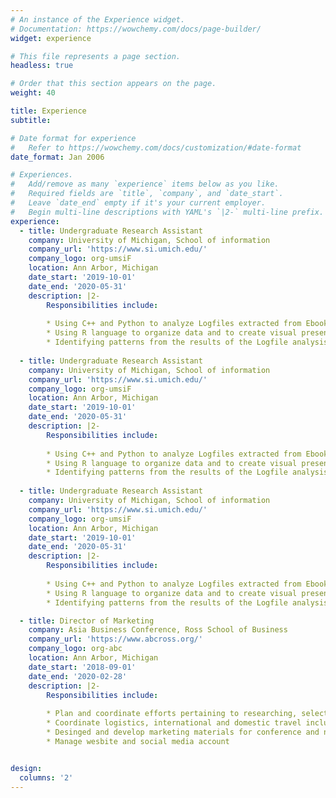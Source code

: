 ```yaml
---
# An instance of the Experience widget.
# Documentation: https://wowchemy.com/docs/page-builder/
widget: experience

# This file represents a page section.
headless: true

# Order that this section appears on the page.
weight: 40

title: Experience
subtitle:

# Date format for experience
#   Refer to https://wowchemy.com/docs/customization/#date-format
date_format: Jan 2006

# Experiences.
#   Add/remove as many `experience` items below as you like.
#   Required fields are `title`, `company`, and `date_start`.
#   Leave `date_end` empty if it's your current employer.
#   Begin multi-line descriptions with YAML's `|2-` multi-line prefix.
experience:
  - title: Undergraduate Research Assistant
    company: University of Michigan, School of information 
    company_url: 'https://www.si.umich.edu/'
    company_logo: org-umsiF
    location: Ann Arbor, Michigan
    date_start: '2019-10-01'
    date_end: '2020-05-31'
    description: |2-
        Responsibilities include:
        
        * Using C++ and Python to analyze Logfiles extracted from Ebooks written by Dr. Barbara Ericson
        * Using R language to organize data and to create visual presentations
        * Identifying patterns from the results of the Logfile analysis
        
  - title: Undergraduate Research Assistant
    company: University of Michigan, School of information 
    company_url: 'https://www.si.umich.edu/'
    company_logo: org-umsiF
    location: Ann Arbor, Michigan
    date_start: '2019-10-01'
    date_end: '2020-05-31'
    description: |2-
        Responsibilities include:
        
        * Using C++ and Python to analyze Logfiles extracted from Ebooks written by Dr. Barbara Ericson
        * Using R language to organize data and to create visual presentations
        * Identifying patterns from the results of the Logfile analysis
        
  - title: Undergraduate Research Assistant
    company: University of Michigan, School of information 
    company_url: 'https://www.si.umich.edu/'
    company_logo: org-umsiF
    location: Ann Arbor, Michigan
    date_start: '2019-10-01'
    date_end: '2020-05-31'
    description: |2-
        Responsibilities include:
        
        * Using C++ and Python to analyze Logfiles extracted from Ebooks written by Dr. Barbara Ericson
        * Using R language to organize data and to create visual presentations
        * Identifying patterns from the results of the Logfile analysis

  - title: Director of Marketing
    company: Asia Business Conference, Ross School of Business
    company_url: 'https://www.abcross.org/'
    company_logo: org-abc
    location: Ann Arbor, Michigan
    date_start: '2018-09-01'
    date_end: '2020-02-28'
    description: |2-
        Responsibilities include:
        
        * Plan and coordinate efforts pertaining to researching, selecting, and inviting business leaders in Asia as guest speakers to annual conference at the Ross School of Business
        * Coordinate logistics, international and domestic travel including ground transportation and hotel accommodations for conference speakers
        * Desinged and develop marketing materials for conference and negotiate pricing with numerous vendors on supplies and services
        * Manage wesbite and social media account


design:
  columns: '2'
---
```

